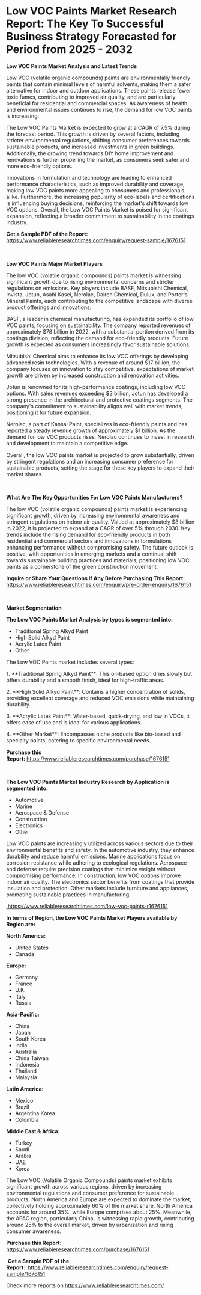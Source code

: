 <p><h1>Low VOC Paints Market Research Report: The Key To Successful Business Strategy Forecasted for Period from 2025 - 2032</h1></p><p><strong>Low VOC Paints Market Analysis and Latest Trends</strong></p>
<p><p>Low VOC (volatile organic compounds) paints are environmentally friendly paints that contain minimal levels of harmful solvents, making them a safer alternative for indoor and outdoor applications. These paints release fewer toxic fumes, contributing to improved air quality, and are particularly beneficial for residential and commercial spaces. As awareness of health and environmental issues continues to rise, the demand for low VOC paints is increasing.</p><p>The Low VOC Paints Market is expected to grow at a CAGR of 7.5% during the forecast period. This growth is driven by several factors, including stricter environmental regulations, shifting consumer preferences towards sustainable products, and increased investments in green buildings. Additionally, the growing trend towards DIY home improvement and renovations is further propelling the market, as consumers seek safer and more eco-friendly options.</p><p>Innovations in formulation and technology are leading to enhanced performance characteristics, such as improved durability and coverage, making low VOC paints more appealing to consumers and professionals alike. Furthermore, the increasing popularity of eco-labels and certifications is influencing buying decisions, reinforcing the market's shift towards low VOC options. Overall, the Low VOC Paints Market is poised for significant expansion, reflecting a broader commitment to sustainability in the coatings industry.</p></p>
<p><strong>Get a Sample PDF of the Report:&nbsp;</strong> <a href="https://www.reliableresearchtimes.com/enquiry/request-sample/1676151?utm_campaign=2999&utm_medium=2&utm_source=Github&utm_content=ia&utm_term=02042025&utm_id=low-voc-paints">https://www.reliableresearchtimes.com/enquiry/request-sample/1676151</a></p>
<p>&nbsp;</p>
<p><strong>Low VOC Paints Major Market Players</strong></p>
<p><p>The low VOC (volatile organic compounds) paints market is witnessing significant growth due to rising environmental concerns and stricter regulations on emissions. Key players include BASF, Mitsubishi Chemical, Invista, Jotun, Asahi Kasei, Nerolac, Dairen Chemical, Dulux, and Porter's Mineral Paints, each contributing to the competitive landscape with diverse product offerings and innovations.</p><p>BASF, a leader in chemical manufacturing, has expanded its portfolio of low VOC paints, focusing on sustainability. The company reported revenues of approximately $78 billion in 2022, with a substantial portion derived from its coatings division, reflecting the demand for eco-friendly products. Future growth is expected as consumers increasingly favor sustainable solutions.</p><p>Mitsubishi Chemical aims to enhance its low VOC offerings by developing advanced resin technologies. With a revenue of around $17 billion, the company focuses on innovation to stay competitive. expectations of market growth are driven by increased construction and renovation activities.</p><p>Jotun is renowned for its high-performance coatings, including low VOC options. With sales revenues exceeding $3 billion, Jotun has developed a strong presence in the architectural and protective coatings segments. The company's commitment to sustainability aligns well with market trends, positioning it for future expansion.</p><p>Nerolac, a part of Kansai Paint, specializes in eco-friendly paints and has reported a steady revenue growth of approximately $1 billion. As the demand for low VOC products rises, Nerolac continues to invest in research and development to maintain a competitive edge.</p><p>Overall, the low VOC paints market is projected to grow substantially, driven by stringent regulations and an increasing consumer preference for sustainable products, setting the stage for these key players to expand their market shares.</p></p>
<p>&nbsp;</p>
<p><strong>What Are The Key Opportunities For Low VOC Paints Manufacturers?</strong></p>
<p><p>The low VOC (volatile organic compounds) paints market is experiencing significant growth, driven by increasing environmental awareness and stringent regulations on indoor air quality. Valued at approximately $8 billion in 2022, it is projected to expand at a CAGR of over 5% through 2030. Key trends include the rising demand for eco-friendly products in both residential and commercial sectors and innovations in formulations enhancing performance without compromising safety. The future outlook is positive, with opportunities in emerging markets and a continual shift towards sustainable building practices and materials, positioning low VOC paints as a cornerstone of the green construction movement.</p></p>
<p><strong>Inquire or Share Your Questions If Any Before Purchasing This Report:</strong> <a href="https://www.reliableresearchtimes.com/enquiry/pre-order-enquiry/1676151?utm_campaign=2999&utm_medium=2&utm_source=Github&utm_content=ia&utm_term=02042025&utm_id=low-voc-paints">https://www.reliableresearchtimes.com/enquiry/pre-order-enquiry/1676151</a></p>
<p>&nbsp;</p>
<p><strong>Market Segmentation</strong></p>
<p><strong>The Low VOC Paints Market Analysis by types is segmented into:</strong></p>
<p><ul><li>Traditional Spring Alkyd Paint</li><li>High Solid Alkyd Paint</li><li>Acrylic Latex Paint</li><li>Other</li></ul></p>
<p><p>The Low VOC Paints market includes several types: </p><p>1. **Traditional Spring Alkyd Paint**: This oil-based option dries slowly but offers durability and a smooth finish, ideal for high-traffic areas.</p><p>   </p><p>2. **High Solid Alkyd Paint**: Contains a higher concentration of solids, providing excellent coverage and reduced VOC emissions while maintaining durability.</p><p>3. **Acrylic Latex Paint**: Water-based, quick-drying, and low in VOCs, it offers ease of use and is ideal for various applications.</p><p>4. **Other Market**: Encompasses niche products like bio-based and specialty paints, catering to specific environmental needs.</p></p>
<p><strong>Purchase this Report:&nbsp;</strong><a href="https://www.reliableresearchtimes.com/purchase/1676151?utm_campaign=2999&utm_medium=2&utm_source=Github&utm_content=ia&utm_term=02042025&utm_id=low-voc-paints">https://www.reliableresearchtimes.com/purchase/1676151</a></p>
<p>&nbsp;</p>
<p><strong>The Low VOC Paints Market Industry Research by Application is segmented into:</strong></p>
<p><ul><li>Automotive</li><li>Marine</li><li>Aerospace & Defense</li><li>Construction</li><li>Electronics</li><li>Other</li></ul></p>
<p><p>Low VOC paints are increasingly utilized across various sectors due to their environmental benefits and safety. In the automotive industry, they enhance durability and reduce harmful emissions. Marine applications focus on corrosion resistance while adhering to ecological regulations. Aerospace and defense require precision coatings that minimize weight without compromising performance. In construction, low VOC options improve indoor air quality. The electronics sector benefits from coatings that provide insulation and protection. Other markets include furniture and appliances, promoting sustainable practices in manufacturing.</p></p>
<p><a href="https://www.reliableresearchtimes.com/low-voc-paints-r1676151?utm_campaign=2999&utm_medium=2&utm_source=Github&utm_content=ia&utm_term=02042025&utm_id=low-voc-paints">&nbsp;https://www.reliableresearchtimes.com/low-voc-paints-r1676151</a></p>
<p><strong>In terms of Region, the Low VOC Paints Market Players available by Region are:</strong></p>
<p>
    <p> <strong> North America: </strong>
        <ul>
            <li>United States</li>
            <li>Canada</li>
        </ul>
        </p> 
    <p> <strong> Europe: </strong>
        <ul>
            <li>Germany</li>
            <li>France</li>
            <li>U.K.</li>
            <li>Italy</li>
            <li>Russia</li>
        </ul>
        </p> 
    <p> <strong> Asia-Pacific: </strong>
        <ul>
            <li>China</li>
            <li>Japan</li>
            <li>South Korea</li>
            <li>India</li>
            <li>Australia</li>
            <li>China Taiwan</li>
            <li>Indonesia</li>
            <li>Thailand</li>
            <li>Malaysia</li>
        </ul>
        </p> 
    <p> <strong> Latin America: </strong>
        <ul>
            <li>Mexico</li>
            <li>Brazil</li>
            <li>Argentina Korea</li>
            <li>Colombia</li>
        </ul>
        </p> 
    <p> <strong> Middle East & Africa: </strong>
        <ul>
            <li>Turkey</li>
            <li>Saudi</li>
            <li>Arabia</li>
            <li>UAE</li>
            <li>Korea</li>
        </ul>
    </p>
    </p>
<p><p>The Low VOC (Volatile Organic Compounds) paints market exhibits significant growth across various regions, driven by increasing environmental regulations and consumer preference for sustainable products. North America and Europe are expected to dominate the market, collectively holding approximately 60% of the market share. North America accounts for around 35%, while Europe comprises about 25%. Meanwhile, the APAC region, particularly China, is witnessing rapid growth, contributing around 25% to the overall market, driven by urbanization and rising consumer awareness.</p></p>
<p><strong>Purchase this Report: </strong><a href="https://www.reliableresearchtimes.com/purchase/1676151?utm_campaign=2999&utm_medium=2&utm_source=Github&utm_content=ia&utm_term=02042025&utm_id=low-voc-paints">https://www.reliableresearchtimes.com/purchase/1676151</a></p>
<p>&nbsp;<strong>Get a Sample PDF of the Report:&nbsp;&nbsp;</strong><a href="https://www.reliableresearchtimes.com/enquiry/request-sample/1676151?utm_campaign=2999&utm_medium=2&utm_source=Github&utm_content=ia&utm_term=02042025&utm_id=low-voc-paints">https://www.reliableresearchtimes.com/enquiry/request-sample/1676151</a></p>
<p><strong></strong></p>
<p>Check more reports on <a href="https://www.reliableresearchtimes.com/?utm_campaign=2999&utm_medium=2&utm_source=Github&utm_content=ia&utm_term=02042025&utm_id=low-voc-paints">https://www.reliableresearchtimes.com/</a></p>